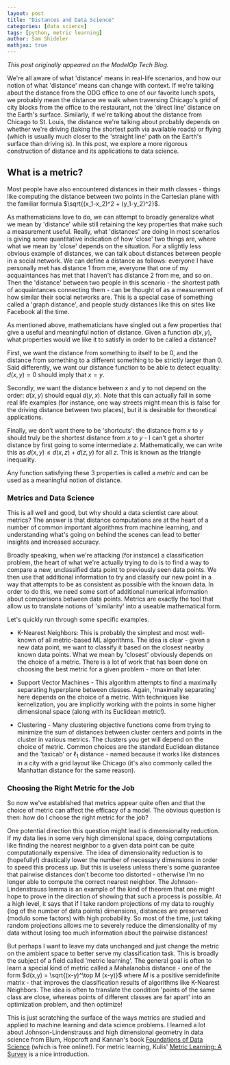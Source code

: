 ```yaml
---
layout: post
title: "Distances and Data Science"
categories: [data science]
tags: [python, metric learning]
author: Sam Shideler
mathjax: true
---
```


*This post originally appeared on the ModelOp Tech Blog.*

We're all aware of what 'distance' means in real-life scenarios, and how our notion
of what 'distance' means can change with context. If we're talking about the distance
from the ODG office to one of our favorite lunch spots, we probably mean the distance
we walk when traversing Chicago's grid of city blocks from the office to the restaurant,
not the 'direct line' distance on the Earth's surface. Similarly, if we're talking
about the distance from Chicago to St. Louis, the distance we're talking about probably
depends on whether we're driving (taking the shortest path via available roads) or flying
(which is usually much closer to the 'straight line' path on the Earth's surface
than driving is). In this post, we explore a more rigorous construction of distance
and its applications to data science.


## What is a metric?

Most people have also encountered distances in their math classes - things like
computing the distance between two points in the Cartesian plane with the familiar
formula $\sqrt{(x_1-x_2)^2 + (y_1-y_2)^2}$.

As mathematicians love to do, we can attempt to broadly generalize what we mean
by 'distance' while still retaining the key properties that make such a measurement
useful. Really, what 'distances' are doing in most scenarios is giving some
quantitative indication of how 'close' two things are, where what we mean by
'close' depends on the situation. For a slightly less obvious example of distances,
we can talk about distances between people in a social network. We can define a
distance as follows: everyone I have personally met has distance 1 from me,
everyone that one of my acquaintances has met that I haven't has distance 2 from
me, and so on. Then the 'distance' between two people in this scenario - the
shortest path of acquaintances connecting them - can be thought of as a measurement
of how similar their social networks are. This is a special case of something
called a 'graph distance', and people study distances like this on sites like
Facebook all the time.

As mentioned above, mathematicians have singled out a few properties that give a
useful and meaningful notion of distance. Given a function $d(x,y)$, what
properties would we like it to satisfy in order to be called a distance?

First, we want the distance from something to itself to be $0$, and the distance
from something to a different something to be strictly larger than $0$. Said
differently, we want our distance function to be able to detect equality:
$d(x,y)=0$ should imply that $x=y$.

Secondly, we want the distance between $x$ and $y$ to not depend on the order:
$d(x,y)$ should equal $d(y,x)$. Note that this can actually fail in some real
life examples (for instance, one way streets might mean this is false for the
driving distance between two places), but it is desirable for theoretical
applications.

Finally, we don't want there to be 'shortcuts': the distance from $x$ to $y$
should truly be the shortest distance from $x$ to $y$ - I can't get a shorter
distance by first going to some intermediate $z$. Mathematically, we can write
this as $d(x,y) \leq d(x,z)+d(z,y)$ for all $z$. This is known as the triangle
inequality.

Any function satisfying these 3 properties is called a *metric* and can be used
as a meaningful notion of distance.


### Metrics and Data Science

This is all well and good, but why should a data scientist care about metrics?
The answer is that distance computations are at the heart of a number of common
important algorithms from machine learning, and understanding what's going on
behind the scenes can lead to better insights and increased accuracy.

Broadly speaking, when we're attacking (for instance) a classification problem,
the heart of what we're actually trying to do is to find a way to compare a new,
unclassified data point to previously seen data points. We then use that
additional information to try and classify our new point in a way that attempts
to be as consistent as possible with the known data. In order to do this, we
need some sort of additional numerical information about comparisons between
data points. Metrics are exactly the tool that allow us to translate notions of
'similarity' into a useable mathematical form.

Let's quickly run through some specific examples.

- K-Nearest Neighbors: This is probably the simplest and most well-known of all metric-based ML algorithms. The idea is clear - given a new data point, we want to classify it based on the closest nearby known data points. What we mean by 'closest' obviously depends on the choice of a metric. There is a lot of work that has been done on choosing the best metric for a given problem - more on that later.

- Support Vector Machines - This algorithm attempts to find a maximally separating hyperplane between classes. Again, 'maximally separating' here depends on the choice of a metric. With techniques like kernelization, you are implicitly working with the points in some higher dimensional space (along with its Euclidean metric!).

- Clustering - Many clustering objective functions come from trying to minimize the sum of distances between cluster centers and points in the cluster in various metrics. The clusters you get will depend on the choice of metric. Common choices are the standard Euclidean distance and the 'taxicab' or $\ell_1$ distance - named because it works like distances in a city with a grid layout like Chicago (it's also commonly called the Manhattan distance for the same reason).


### Choosing the Right Metric for the Job

So now we've established that metrics appear quite often and that the choice of
metric can affect the efficacy of a model. The obvious question is then: how do
I choose the right metric for the job?

One potential direction this question might lead is dimensionality reduction. If
my data lies in some very high dimensional space, doing computations like finding
the nearest neighbor to a given data point can be quite computationally expensive.
The idea of dimensionality reduction is to (hopefully!) drastically lower the
number of necessary dimensions in order to speed this process up. But this is
useless unless there's some guarantee that pairwise distances don't become too
distorted - otherwise I'm no longer able to compute the correct nearest neighbor.
The Johnson-Lindenstrauss lemma is an example of the kind of theorem that one
might hope to prove in the direction of showing that such a process is possible.
At a high level, it says that if I take random projections of my data to roughly
(log of the number of data points) dimensions, distances are preserved (modulo
some factors) with high probability. So most of the time, just taking random
projections allows me to severely reduce the dimensionality of my data without
losing too much information about the pairwise distances!

But perhaps I want to leave my data unchanged and just change the metric on the
ambient space to better serve my classification task. This is broadly the subject
of a field called 'metric learning'. The general goal is often to learn a special
kind of metric called a Mahalanobis distance - one of the form
$d(x,y) = \sqrt{(x-y)^\top M (x-y)}$ where $M$ is a positive semidefinite matrix -
that improves the classification results of algorithms like K-Nearest Neighbors.
The idea is often to translate the condition 'points of the same class are close,
whereas points of different classes are far apart' into an optimization problem,
and then optimize!

This is just scratching the surface of the ways metrics are studied and applied
to machine learning and data science problems. I learned a lot about
Johnson-Lindenstrauss and high dimensional geometry in data science from Blum,
Hopcroft and Kannan's book [Foundations of Data Science](http://www.cs.cornell.edu/jeh/book%20no%20so;utions%20March%202019.pdf)
(which is free online!). For metric learning, Kulis' [Metric Learning: A Survey](http://people.bu.edu/bkulis/pubs/ftml_metric_learning.pdf) is a nice introduction.
